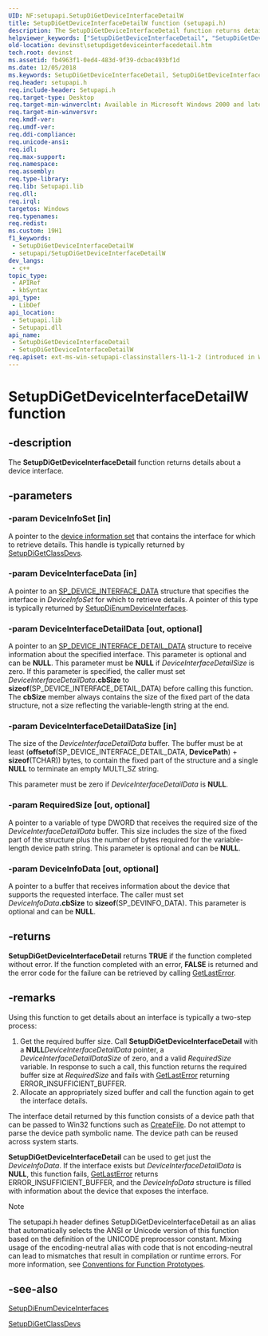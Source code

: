 ```yaml
---
UID: NF:setupapi.SetupDiGetDeviceInterfaceDetailW
title: SetupDiGetDeviceInterfaceDetailW function (setupapi.h)
description: The SetupDiGetDeviceInterfaceDetail function returns details about a device interface. (Unicode)
helpviewer_keywords: ["SetupDiGetDeviceInterfaceDetail", "SetupDiGetDeviceInterfaceDetail function [Device and Driver Installation]", "SetupDiGetDeviceInterfaceDetailW", "devinst.setupdigetdeviceinterfacedetail", "di-rtns_5203864c-0bc7-4a59-bdb3-ddda0dbbbf98.xml", "setupapi/SetupDiGetDeviceInterfaceDetail"]
old-location: devinst\setupdigetdeviceinterfacedetail.htm
tech.root: devinst
ms.assetid: fb4963f1-0ed4-483d-9f39-dcbac493bf1d
ms.date: 12/05/2018
ms.keywords: SetupDiGetDeviceInterfaceDetail, SetupDiGetDeviceInterfaceDetail function [Device and Driver Installation], SetupDiGetDeviceInterfaceDetailA, SetupDiGetDeviceInterfaceDetailW, devinst.setupdigetdeviceinterfacedetail, di-rtns_5203864c-0bc7-4a59-bdb3-ddda0dbbbf98.xml, setupapi/SetupDiGetDeviceInterfaceDetail
req.header: setupapi.h
req.include-header: Setupapi.h
req.target-type: Desktop
req.target-min-winverclnt: Available in Microsoft Windows 2000 and later versions of Windows.
req.target-min-winversvr: 
req.kmdf-ver: 
req.umdf-ver: 
req.ddi-compliance: 
req.unicode-ansi: 
req.idl: 
req.max-support: 
req.namespace: 
req.assembly: 
req.type-library: 
req.lib: Setupapi.lib
req.dll: 
req.irql: 
targetos: Windows
req.typenames: 
req.redist: 
ms.custom: 19H1
f1_keywords:
 - SetupDiGetDeviceInterfaceDetailW
 - setupapi/SetupDiGetDeviceInterfaceDetailW
dev_langs:
 - c++
topic_type:
 - APIRef
 - kbSyntax
api_type:
 - LibDef
api_location:
 - Setupapi.lib
 - Setupapi.dll
api_name:
 - SetupDiGetDeviceInterfaceDetail
 - SetupDiGetDeviceInterfaceDetailW
req.apiset: ext-ms-win-setupapi-classinstallers-l1-1-2 (introduced in Windows 10, version 10.0.14393)
---
```


# SetupDiGetDeviceInterfaceDetailW function


## -description

The <b>SetupDiGetDeviceInterfaceDetail</b> function returns details about a device interface.

## -parameters

### -param DeviceInfoSet [in]

A pointer to the <a href="/windows-hardware/drivers/install/device-information-sets">device information set</a> that contains the interface for which to retrieve details. This handle is typically returned by <a href="/windows/desktop/api/setupapi/nf-setupapi-setupdigetclassdevsw">SetupDiGetClassDevs</a>.

### -param DeviceInterfaceData [in]

A pointer to an <a href="/windows/desktop/api/setupapi/ns-setupapi-sp_device_interface_data">SP_DEVICE_INTERFACE_DATA</a> structure that specifies the interface in <i>DeviceInfoSet</i> for which to retrieve details. A pointer of this type is typically returned by <a href="/windows/desktop/api/setupapi/nf-setupapi-setupdienumdeviceinterfaces">SetupDiEnumDeviceInterfaces</a>.

### -param DeviceInterfaceDetailData [out, optional]

A pointer to an <a href="/windows/win32/api/setupapi/ns-setupapi-sp_device_interface_detail_data_a">SP_DEVICE_INTERFACE_DETAIL_DATA</a> structure to receive information about the specified interface. This parameter is optional and can be <b>NULL</b>. This parameter must be <b>NULL</b> if <i>DeviceInterfaceDetailSize</i> is zero. If this parameter is specified, the caller must set <i>DeviceInterfaceDetailData</i><b>.cbSize</b> to <b>sizeof</b>(SP_DEVICE_INTERFACE_DETAIL_DATA) before calling this function. The <b>cbSize</b> member always contains the size of the fixed part of the data structure, not a size reflecting the variable-length string at the end.

### -param DeviceInterfaceDetailDataSize [in]

The size of the <i>DeviceInterfaceDetailData</i> buffer. The buffer must be at least (<b>offsetof</b>(SP_DEVICE_INTERFACE_DETAIL_DATA, <b>DevicePath</b>) + <b>sizeof</b>(TCHAR)) bytes, to contain the fixed part of the structure and a single <b>NULL</b> to terminate an empty MULTI_SZ string. 

This parameter must be zero if <i>DeviceInterfaceDetailData</i> is <b>NULL</b>.

### -param RequiredSize [out, optional]

A pointer to a variable of type DWORD that receives the required size of the <i>DeviceInterfaceDetailData</i> buffer. This size includes the size of the fixed part of the structure plus the number of bytes required for the variable-length device path string. This parameter is optional and can be <b>NULL</b>.

### -param DeviceInfoData [out, optional]

A pointer to a buffer that receives information about the device that supports the requested interface. The caller must set <i>DeviceInfoData</i><b>.cbSize</b> to <b>sizeof</b>(SP_DEVINFO_DATA). This parameter is optional and can be <b>NULL</b>.

## -returns

<b>SetupDiGetDeviceInterfaceDetail</b> returns <b>TRUE</b> if the function completed without error. If the function completed with an error, <b>FALSE</b> is returned and the error code for the failure can be retrieved by calling <a href="/windows/win32/api/errhandlingapi/nf-errhandlingapi-getlasterror">GetLastError</a>.

## -remarks

Using this function to get details about an interface is typically a two-step process:

<ol>
<li>
Get the required buffer size. Call <b>SetupDiGetDeviceInterfaceDetail</b> with a <b>NULL</b><i>DeviceInterfaceDetailData</i> pointer, a <i>DeviceInterfaceDetailDataSize</i> of zero, and a valid <i>RequiredSize</i> variable. In response to such a call, this function returns the required buffer size at <i>RequiredSize</i> and fails with <a href="/windows/win32/api/errhandlingapi/nf-errhandlingapi-getlasterror">GetLastError</a> returning ERROR_INSUFFICIENT_BUFFER.

</li>
<li>
Allocate an appropriately sized buffer and call the function again to get the interface details.

</li>
</ol>
The interface detail returned by this function consists of a device path that can be passed to Win32 functions such as <a href="/windows/desktop/api/fileapi/nf-fileapi-createfilea">CreateFile</a>. Do not attempt to parse the device path symbolic name. The device path can be reused across system starts.

<b>SetupDiGetDeviceInterfaceDetail</b> can be used to get just the <i>DeviceInfoData</i>. If the interface exists but <i>DeviceInterfaceDetailData</i> is <b>NULL</b>, this function fails, <a href="/windows/win32/api/errhandlingapi/nf-errhandlingapi-getlasterror">GetLastError</a> returns ERROR_INSUFFICIENT_BUFFER, and the <i>DeviceInfoData</i> structure is filled with information about the device that exposes the interface.





> [!NOTE]
> The setupapi.h header defines SetupDiGetDeviceInterfaceDetail as an alias that automatically selects the ANSI or Unicode version of this function based on the definition of the UNICODE preprocessor constant. Mixing usage of the encoding-neutral alias with code that is not encoding-neutral can lead to mismatches that result in compilation or runtime errors. For more information, see [Conventions for Function Prototypes](/windows/win32/intl/conventions-for-function-prototypes).

## -see-also

<a href="/windows/desktop/api/setupapi/nf-setupapi-setupdienumdeviceinterfaces">SetupDiEnumDeviceInterfaces</a>



<a href="/windows/desktop/api/setupapi/nf-setupapi-setupdigetclassdevsw">SetupDiGetClassDevs</a>
